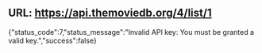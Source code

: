URL: https://api.themoviedb.org/4/list/1
---
{"status\_code":7,"status\_message":"Invalid API key: You must be granted a valid key.","success":false}
